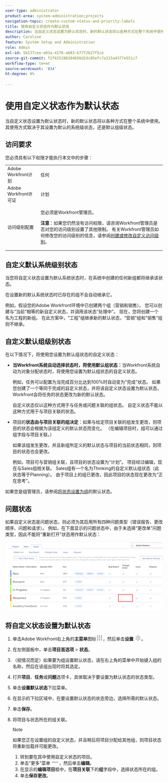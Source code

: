 ```yaml
---
user-type: administrator
product-area: system-administration;projects
navigation-topic: create-custom-status-and-priority-labels
title: 使用自定义状态作为默认状态
description: 当自定义状态设置为默认状态时，新的默认状态将以各种方式在整个系统中使用。 其使用方式取决于其设置为默认的系统级状态，还是默认组级状态。
author: Caroline
feature: System Setup and Administration
role: Admin
exl-id: 5b137cee-e03a-4176-a683-b77f2b27f5ce
source-git-commit: f2f825280204b56d2dc85efc7a315a4377e551c7
workflow-type: tm+mt
source-wordcount: '834'
ht-degree: 0%

---
```


# 使用自定义状态作为默认状态

当自定义状态设置为默认状态时，新的默认状态将以各种方式在整个系统中使用。 其使用方式取决于其设置为默认的系统级状态，还是默认组级状态。

## 访问要求

您必须具有以下权限才能执行本文中的步骤：

<table style="table-layout:auto"> 
 <col> 
 <col> 
 <tbody> 
  <tr> 
   <td role="rowheader">Adobe Workfront计划</td> 
   <td>任何</td> 
  </tr> 
  <tr> 
   <td role="rowheader">Adobe Workfront许可证</td> 
   <td>计划</td> 
  </tr> 
  <tr> 
   <td role="rowheader">访问级别配置</td> 
   <td> <p>您必须是Workfront管理员。</p> <p><b>注意</b>：如果您仍然没有访问权限，请咨询Workfront管理员是否对您的访问级别设置了其他限制。 有关Workfront管理员如何修改您的访问级别的信息，请参阅<a href="../../../administration-and-setup/add-users/configure-and-grant-access/create-modify-access-levels.md" class="MCXref xref">创建或修改自定义访问级别</a>。</p> </td> 
  </tr> 
 </tbody> 
</table>

## 自定义默认系统级别状态

当您将自定义状态设置为默认系统状态时，在系统中创建的任何新组都将继承该状态。

在设置新的默认系统状态时已存在的组不会自动继承它。

例如，假设您的Adobe Workfront环境中已创建两个组（营销和销售）。 您可以创建与“当前”相等的新自定义状态，并调用该状态“处理中”。 现在，您将创建一个名为工程的新组。 在此方案中，“工程”组继承新的默认状态，“营销”组和“销售”组则不继承。

## 自定义默认组级别状态

在以下情况下，将使用您设置为默认组状态的自定义状态：

* **当Workfront系统自动选择状态时，将使用默认组状态：**&#x200B;当Workfront系统自动为对象分配状态时，将使用您设置为默认组状态的自定义状态。

  例如，任务可以配置为当完成百分比达到100%时自动变为“完成”状态。 如果您创建了一个等同于完成的自定义状态，并将该自定义状态设置为默认状态，Workfront会将任务的状态更改为新的默认状态。

  自定义状态仅以这种方式用于与任务或问题关联的组状态。 自定义状态不能以这种方式用于与项目关联的状态。

* 项目的&#x200B;**状态由与项目关联的组决定**：如果与给定项目关联的组发生更改，则项目的状态会根据为该组定义的默认状态而变化。 （在编辑项目时，组可以通过组字段与项目关联。）

  如果该组发生更改，并且新组所定义的默认状态与项目的当前状态相同，则项目的状态也会更改。

  例如，项目可与营销组关联，且项目的状态设置为“计划”。 项目经过编辑，现在与Sales组相关联。 Sales组有一个名为Thinking的自定义默认组状态（此状态等于Planning）。 由于项目上的组已更改，因此项目的状态现在更改为“正在思考”。

如果您是组管理员，请参阅[将状态设置为组](/help/quicksilver/administration-and-setup/manage-groups/manage-group-statuses/use-custom-statuses-as-default-statuses-group.md)的默认状态。

## 问题状态

如果自定义状态是问题状态，则必须为其启用所有四种问题类型（错误报告、更改顺序、问题和请求）。 例如，在下面显示的问题状态中，由于未选择“更改单”问题类型，因此不能将“重新打开”状态用作默认状态：

![](assets/all-4-issue-types-enabled.png)

## 将自定义状态设置为默认状态

1. 单击Adobe Workfront右上角的&#x200B;**主菜单**&#x200B;图标![](assets/main-menu-icon.png)，然后单击&#x200B;**设置** ![](assets/gear-icon-settings.png)。
1. 在左侧面板中，单击&#x200B;**项目首选项** > **状态**。
1. （视情况而定）如果要为组设置默认状态，请在右上角的菜单中开始键入组的名称，然后在该组出现时将其选定。
1. 打开&#x200B;**项目**、**任务**&#x200B;或&#x200B;**问题**&#x200B;选项卡，具体取决于要设置为默认状态的状态类型。
1. 单击&#x200B;**设置默认状态**&#x200B;下拉菜单。
1. 在显示的下拉区域中，在要设置默认状态的状态旁边，选择所需的默认状态。
1. 单击&#x200B;**保存**。
1. 将项目与状态所在的组关联。

   >[!NOTE]
   >
   >如果您正在设置组的自定义状态，并且稍后将项目分配给其他组，则项目状态将重新加载并可能更改。

   1. 转到要在其中使用自定义状态的项目。
   1. 单击“更多”菜单![](assets/more-icon.png)，然后单击&#x200B;**编辑**。
   1. 在显示的&#x200B;**编辑项目**&#x200B;框中，在&#x200B;**项目关联**&#x200B;下的&#x200B;**组**&#x200B;字段中，选择状态所在的组。
   1. 单击&#x200B;**保存更改**。
